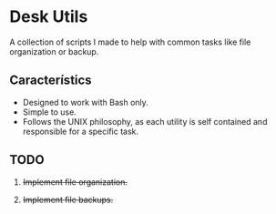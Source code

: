 # Desk Utils

A collection of scripts I made to help with common tasks like file organization or backup.

## Característics
- Designed to work with Bash only.
- Simple to use.
- Follows the UNIX philosophy, as each utility is self contained and responsible for a specific task.

## TODO

<ol>
    <li>
        <p>
            <s>Implement file organization.</s>
        </p>
    </li>
    <li>
        <p>
            <s>Implement file backups.</s>
        </p>
    </li>
</ol>
